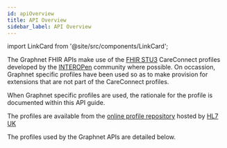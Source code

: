 ```yaml
---
id: apiOverview
title: API Overview
sidebar_label: API Overview
---
```


import LinkCard from '@site/src/components/LinkCard';

The Graphnet FHIR APIs make use of the [FHIR STU3](http://hl7.org/fhir/STU3/index.html) CareConnect profiles developed by the [INTEROPen](https://www.interopen.org/) community where possible. On occassion, Graphnet specific profiles have been used so as to make provision for extensions that are not part of the CareConnect profiles.

When Graphnet specific profiles are used, the rationale for the profile is documented within this API guide.

The profiles are available from the [online profile repository](https://fhir.hl7.org.uk/) hosted by [HL7 UK](https://www.hl7.org.uk/)

The profiles used by the Graphnet APIs are detailed below.

<LinkCard/>
